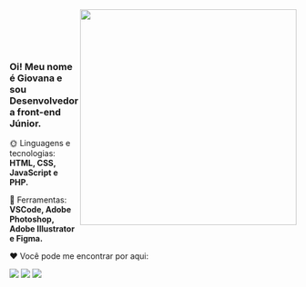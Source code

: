 <img src="https://user-images.githubusercontent.com/75648437/148135300-cbc16417-ac31-4e17-8bd5-1d0e130b8f40.png" width="380px" align="right">

<br />
<br />
<br />
<br />

<h3 align="left"> 
   Oi! Meu nome é Giovana e sou <strong>Desenvolvedora front-end Júnior.</strong><br>
</h3>

<p align="left">
 🌞 Linguagens e tecnologias: <strong>HTML, CSS, JavaScript e PHP.</strong>
</p>

<p align="left">
 🌸 Ferramentas: <strong>VSCode, Adobe Photoshop, Adobe Illustrator e Figma. </strong>
</p>

<p align="left">
 ❤️ Você pode me encontrar por aqui:
</p>

<p align="left">
  <a href="https://www.linkedin.com/in/giovana--siqueira/" alt="Linkedin">
  <img src="https://img.shields.io/badge/-Linkedin-1C1C1C?style=for-the-badge&logo=Linkedin&logoColor=FD76CB&link=https://www.linkedin.com/in/giovana--siqueira/"/></a>

  <a href="https://www.instagram.com/giovxxna/" alt="Instagram">
  <img src="https://img.shields.io/badge/-Instagram-1C1C1C?style=for-the-badge&logo=Instagram&logoColor=FD76CB&link=https://www.instagram.com/giovxxna"/></a>
   
   <a href="https://www.behance.net/giovxna" alt="Behance">
   <img src="https://img.shields.io/badge/-Behance-1C1C1C?style=for-the-badge&logo=behance&logoColor=FD76CB&link=https://www.behance.net/giovxna"/></a>
</p>


